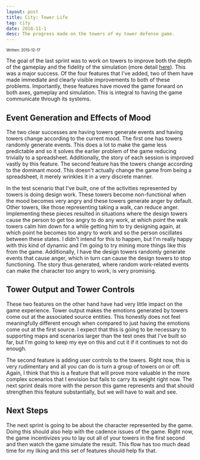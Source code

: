 ```yaml
---
layout: post
title: City: Tower Life
tag: city
date: 2018-11-1
desc: The progress made on the towers of my tower defense game.
---
```


<p style="font-size:10px">Written: 2015-12-17


The goal of the last sprint was to work on towers to improve both the depth of the gameplay and the fidelity of the simulation (more detail [here](/blog/city/firstPlayable)). This was a major success. Of the four features that I've added, two of them have made immediate and clearly visible improvements to both of these problems. Importantly, these features have moved the game forward on both axes, gameplay and simulation. This is integral to having the game communicate through its systems.

## Event Generation and Effects of Mood

The two clear successes are having towers generate events and having towers change according to the current mood. The first one has towers randomly generate events. This does a lot to make the game less predictable and so it solves the earlier problem of the game reducing trivially to a spreadsheet. Additionally, the story of each session is improved vastly by this feature. The second feature has the towers change according to the dominant mood. This doesn't actually change the game from being a spreadsheet, it merely wrinkles it in a very discrete manner.


In the test scenario that I've built, one of the activities represented by towers is doing design work. These towers become non-functional when the mood becomes very angry and these towers generate anger by default. Other towers, like those representing taking a walk, can reduce anger. Implementing these pieces resulted in situations where the design towers cause the person to get too angry to do any work, at which point the walk towers calm him down for a while getting him to try designing again, at which point he becomes too angry to work and so the person oscillates between these states. I didn't intend for this to happen, but I'm really happy with this kind of dynamic and I'm going to try mining more things like this from the game. Additionally, I have the design towers randomly generate events that cause anger, which in turn can cause the design towers to stop functioning. The story thus generated, where random work-related events can make the character too angry to work, is very promising.

## Tower Output and Tower Controls

These two features on the other hand have had very little impact on the game experience. Tower output makes the emotions generated by towers come out at the associated source entities. This honestly does not feel meaningfully different enough when compared to just having the emotions come out at the first source. I expect that this is going to be necessary to supporting maps and scenarios larger than the test ones that I've built so far, but I'm going to keep my eye on this and cut it if it continues to not do enough.


The second feature is adding user controls to the towers. Right now, this is very rudimentary and all you can do is turn a group of towers on or off. Again, I think that this is a feature that will prove more valuable in the more complex scenarios that I envision but fails to carry its weight right now. The next sprint deals more with the person this game represents and that should strengthen this feature substantially, but we will have to wait and see.

## Next Steps

The next sprint is going to be about the character represented by the game. Doing this should also help with the cadence issues of the game. Right now, the game incentivizes you to lay out all of your towers in the first second and then watch the game simulate the result. This flow has too much dead time for my liking and this set of features should help fix that.

